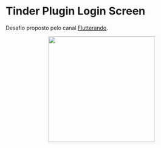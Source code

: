 # Tinder Plugin Login Screen

Desafio proposto pelo canal [Flutterando](https://www.youtube.com/channel/UCplT2lzN6MHlVHHLt6so39A).

<div align="center">
<img src="https://user-images.githubusercontent.com/49538805/108611749-56140600-73c0-11eb-8e1b-4f498353b01c.gif" width="280">
</div>
